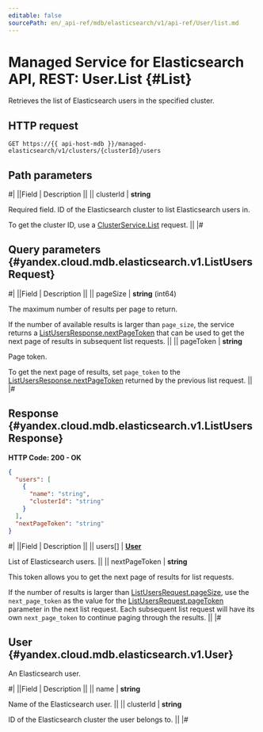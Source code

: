 ```yaml
---
editable: false
sourcePath: en/_api-ref/mdb/elasticsearch/v1/api-ref/User/list.md
---
```


# Managed Service for Elasticsearch API, REST: User.List {#List}

Retrieves the list of Elasticsearch users in the specified cluster.

## HTTP request

```
GET https://{{ api-host-mdb }}/managed-elasticsearch/v1/clusters/{clusterId}/users
```

## Path parameters

#|
||Field | Description ||
|| clusterId | **string**

Required field. ID of the Elasticsearch cluster to list Elasticsearch users in.

To get the cluster ID, use a [ClusterService.List](/docs/managed-elasticsearch/api-ref/Cluster/list#List) request. ||
|#

## Query parameters {#yandex.cloud.mdb.elasticsearch.v1.ListUsersRequest}

#|
||Field | Description ||
|| pageSize | **string** (int64)

The maximum number of results per page to return.

If the number of available results is larger than `page_size`, the service returns a [ListUsersResponse.nextPageToken](#yandex.cloud.mdb.elasticsearch.v1.ListUsersResponse) that can be used to get the next page of results in subsequent list requests. ||
|| pageToken | **string**

Page token.

To get the next page of results, set `page_token` to the [ListUsersResponse.nextPageToken](#yandex.cloud.mdb.elasticsearch.v1.ListUsersResponse) returned by the previous list request. ||
|#

## Response {#yandex.cloud.mdb.elasticsearch.v1.ListUsersResponse}

**HTTP Code: 200 - OK**

```json
{
  "users": [
    {
      "name": "string",
      "clusterId": "string"
    }
  ],
  "nextPageToken": "string"
}
```

#|
||Field | Description ||
|| users[] | **[User](#yandex.cloud.mdb.elasticsearch.v1.User)**

List of Elasticsearch users. ||
|| nextPageToken | **string**

This token allows you to get the next page of results for list requests.

If the number of results is larger than [ListUsersRequest.pageSize](#yandex.cloud.mdb.elasticsearch.v1.ListUsersRequest), use the `next_page_token` as the value for the [ListUsersRequest.pageToken](#yandex.cloud.mdb.elasticsearch.v1.ListUsersRequest) parameter in the next list request.
Each subsequent list request will have its own `next_page_token` to continue paging through the results. ||
|#

## User {#yandex.cloud.mdb.elasticsearch.v1.User}

An Elasticsearch user.

#|
||Field | Description ||
|| name | **string**

Name of the Elasticsearch user. ||
|| clusterId | **string**

ID of the Elasticsearch cluster the user belongs to. ||
|#